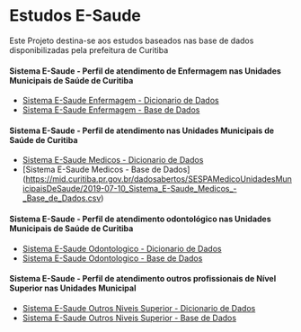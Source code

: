 # Estudos E-Saude 
Este Projeto destina-se aos estudos baseados nas base de dados disponibilizadas pela prefeitura de Curitiba

#### Sistema E-Saude - Perfil de atendimento de Enfermagem nas Unidades Municipais de Saúde de Curitiba
*  [Sistema E-Saude Enfermagem - Dicionario de Dados](https://mid.curitiba.pr.gov.br/dadosabertos/sespaenfermagem/2018-11-10_Sistema_E-Saude_Enfermagem_-_Dicionario_de_Dados.csv)
*  [Sistema E-Saude Enfermagem - Base de Dados](https://mid.curitiba.pr.gov.br/dadosabertos/sespaenfermagem/2019-07-10_Sistema_E-Saude_Enfermagem_-_Base_de_Dados.csv)

#### Sistema E-Saude - Perfil de atendimento nas Unidades Municipais de Saúde de Curitiba
*  [Sistema E-Saude Medicos - Dicionario de Dados](https://mid.curitiba.pr.gov.br/dadosabertos/SESPAMedicoUnidadesMunicipaisDeSaude/2018-11-10_Sistema_E-Saude_Medicos_-_Dicionario_de_Dados.csv)
*  [Sistema E-Saude Medicos - Base de Dados] (https://mid.curitiba.pr.gov.br/dadosabertos/SESPAMedicoUnidadesMunicipaisDeSaude/2019-07-10_Sistema_E-Saude_Medicos_-_Base_de_Dados.csv)

#### Sistema E-Saude - Perfil de atendimento odontológico nas Unidades Municipais de Saúde de Curitiba
* [Sistema E-Saude Odontologico - Dicionario de Dados](https://mid.curitiba.pr.gov.br/dadosabertos/sespaodontologico/2018-11-10_Sistema_E-Saude_Odontologico_-_Dicionario_de_Dados.csv)
* [Sistema E-Saude Odontologico - Base de Dados](https://mid.curitiba.pr.gov.br/dadosabertos/sespaodontologico/2019-07-10_Sistema_E-Saude_Odontologico_-_Base_de_Dados.csv)

#### Sistema E-Saude - Perfil de atendimento outros profissionais de Nível Superior nas Unidades Municipal
* [Sistema E-Saude Outros Niveis Superior - Dicionario de Dados](https://mid.curitiba.pr.gov.br/dadosabertos/SESPAOutrosProfissionaisDeNivelSuperior/2018-11-10_Sistema_E-Saude_Outros_Niveis_Superior_-_Dicionario_de_Dados.csv)
* [Sistema E-Saude Outros Niveis Superior - Base de Dados](https://mid.curitiba.pr.gov.br/dadosabertos/SESPAOutrosProfissionaisDeNivelSuperior/2019-07-10_Sistema_E-Saude_Outros_Niveis_Superior_-_Base_de_Dados.csv)

